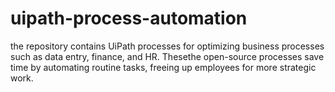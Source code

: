# uipath-process-automation
the repository contains UiPath processes for optimizing business processes such as data entry, finance, and HR. Thesethe open-source processes save time by automating routine tasks, freeing up employees for more strategic work.
